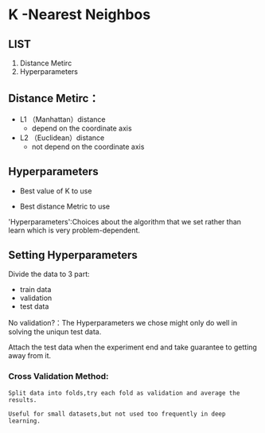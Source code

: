 # K -Nearest Neighbos

## LIST

1. Distance Metirc
2. Hyperparameters


## Distance Metirc：

- L1 （Manhattan）distance
  - depend on the coordinate axis
- L2 （Euclidean）distance
  - not depend on the coordinate axis

## Hyperparameters

- Best value of K to use

- Best distance Metric to use

'Hyperparameters':Choices about the algorithm that we set rather than learn which is very problem-dependent.

## Setting Hyperparameters

Divide the data to 3 part:
- train data
- validation
- test data

No validation?：The Hyperparameters we chose might only do well in solving the uniqun test data.

Attach the test data when the experiment end and take guarantee to getting away from it.

### Cross Validation Method:
    Split data into folds,try each fold as validation and average the results.

    Useful for small datasets,but not used too frequently in deep learning.